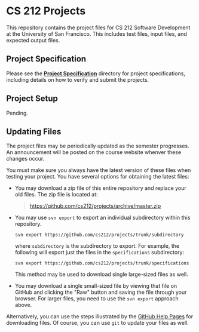 CS 212 Projects
=================================================

This repository contains the project files for CS 212 Software Development at the University of San Francisco. This includes test files, input files, and expected output files.

## Project Specification ##

Please see the **[Project Specification](specifications/)** directory for project specifications, including details on how to verify and submit the projects.

## Project Setup ##

Pending.

## Updating Files ##

The project files may be periodically updated as the semester progresses. An announcement will be posted on the course website whenver these changes occur.

You must make sure you always have the latest version of these files when testing your project. You have several options for obtaining the latest files:

- You may download a zip file of this entire repository and replace your old files. The zip file is located at:

  > https://github.com/cs212/projects/archive/master.zip

- You may use `svn export` to export an individual subdirectory within this repository.

  ```
  svn export https://github.com/cs212/projects/trunk/subdirectory
  ```
  where `subdirectory` is the subdirectory to export. For example, the following will export just the files in the `specifications` subdirectory:

  ```
  svn export https://github.com/cs212/projects/trunk/specifications
  ```

  This method may be used to download single large-sized files as well.

- You may download a single small-sized file by viewing that file on GitHub and clicking the "Raw" button and saving the file through your browser. For larger files, you need to use the `svn export` approach above.

Alternatively, you can use the steps illustrated by the [GitHub Help Pages](https://help.github.com/articles/downloading-files-from-the-command-line) for downloading files. Of course, you can use `git` to update your files as well.

